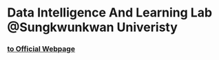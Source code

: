# Data Intelligence And Learning Lab<br/>@Sungkwunkwan Univeristy

### [to Official Webpage](http://dial.skku.edu)
